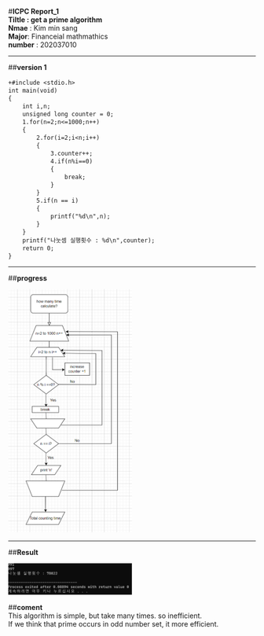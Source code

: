 #**ICPC Report_1**  
**Tiltle : get a prime algorithm**  
**Nmae** : Kim min sang     
**Major**: Financeial mathmathics   
**number** : 202037010  

***

##**version 1**    
```
+#include <stdio.h>
int main(void)
{
	int i,n;
	unsigned long counter = 0;
	1.for(n=2;n<=1000;n++)
	{
		2.for(i=2;i<n;i++)
		{
			3.counter++;
			4.if(n%i==0)
			{
				break;
			}
		}
		5.if(n == i)
		{
			printf("%d\n",n);
		}
	}
	printf("나눗셈 실행횟수 : %d\n",counter);
	return 0;
}
```     
***

##**progress**
	
<img src="./version1 jpg.png" width="50%" height="50%">

***

##**Result**
	
<img src="./result.png" width="50%" height="50%">     

##**coment**        
This algorithm is simple, but take many times. so inefficient.      
If we think that prime occurs in odd number set, it more efficient.
